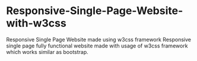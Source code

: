 # Responsive-Single-Page-Website-with-w3css
Responsive Single Page Website made using w3css framework
Responsive single page fully functional website made with usage of w3css framework which works similar as bootstrap.
